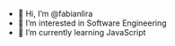 - 👋 Hi, I’m @fabianlira
- 👀 I’m interested in Software Engineering
- 🌱 I’m currently learning JavaScript

<!---
fabianlira/fabianlira is a ✨ special ✨ repository because its `README.md` (this file) appears on your GitHub profile.
You can click the Preview link to take a look at your changes.
--->
